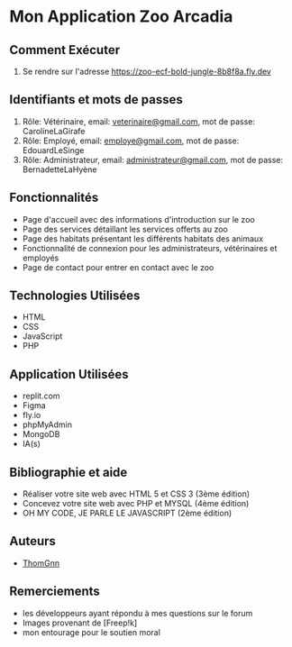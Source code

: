# Mon Application Zoo Arcadia

## Comment Exécuter
1. Se rendre sur l'adresse https://zoo-ecf-bold-jungle-8b8f8a.fly.dev

## Identifiants et mots de passes
1. Rôle: Vétérinaire, email: veterinaire@gmail.com, mot de passe: CarolineLaGirafe
2. Rôle: Employé, email: employe@gmail.com, mot de passe: EdouardLeSinge
3. Rôle: Administrateur, email: administrateur@gmail.com, mot de passe: BernadetteLaHyène

## Fonctionnalités
- Page d'accueil avec des informations d'introduction sur le zoo
- Page des services détaillant les services offerts au zoo
- Page des habitats présentant les différents habitats des animaux
- Fonctionnalité de connexion pour les administrateurs, vétérinaires et employés
- Page de contact pour entrer en contact avec le zoo

## Technologies Utilisées
- HTML
- CSS
- JavaScript
- PHP

## Application Utilisées
- replit.com
- Figma
- fly.io
- phpMyAdmin
- MongoDB
- IA(s)

## Bibliographie et aide
- Réaliser votre site web avec HTML 5 et CSS 3 (3ème édition)
- Concevez votre site web avec PHP et MYSQL (4ème édition)
- OH MY CODE, JE PARLE LE JAVASCRIPT (2ème édition)

## Auteurs
- [ThomGnn](https://github.com/ThomGnn/Zoo)

## Remerciements
- les développeurs ayant répondu à mes questions sur le forum
- Images provenant de [Freep!k]
- mon entourage pour le soutien moral
